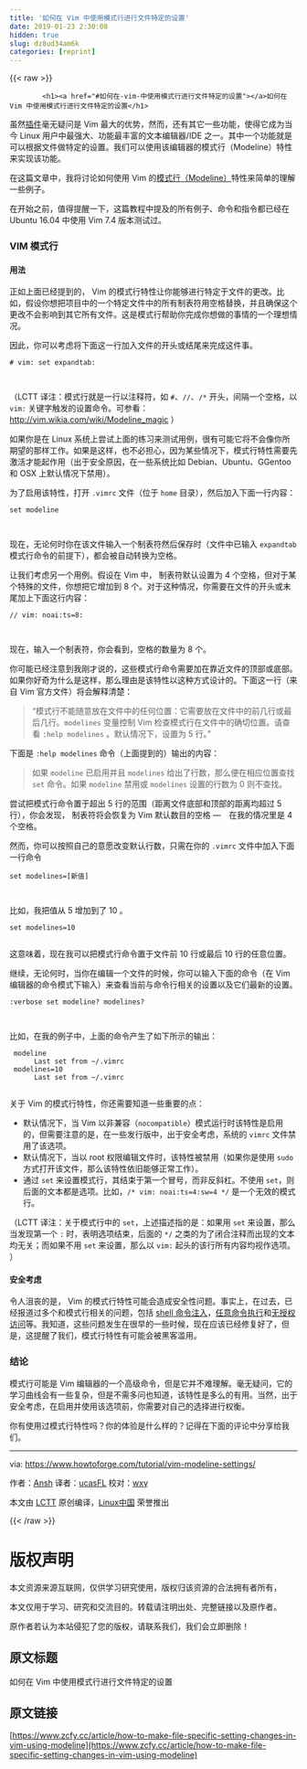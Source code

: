 ```yaml
---
title: '如何在 Vim 中使用模式行进行文件特定的设置' 
date: 2019-01-23 2:30:08
hidden: true
slug: dz8ud34am6k
categories: [reprint]
---
```


{{< raw >}}

            <h1><a href="#如何在-vim-中使用模式行进行文件特定的设置"></a>如何在 Vim 中使用模式行进行文件特定的设置</h1>
<p>虽然<a href="https://linux.cn/article-7901-1.html">插件</a>毫无疑问是 Vim 最大的优势，然而，还有其它一些功能，使得它成为当今 Linux 用户中最强大、功能最丰富的文本编辑器/IDE 之一。其中一个功能就是可以根据文件做特定的设置。我们可以使用该编辑器的模式行（Modeline）特性来实现该功能。</p>
<p>在这篇文章中，我将讨论如何使用 Vim 的<a href="http://vim.wikia.com/wiki/Modeline_magic">模式行（Modeline）</a>特性来简单的理解一些例子。</p>
<p>在开始之前，值得提醒一下，这篇教程中提及的所有例子、命令和指令都已经在 Ubuntu 16.04 中使用 Vim 7.4 版本测试过。</p>
<h3><a href="#vim-模式行"></a>VIM 模式行</h3>
<h4><a href="#用法"></a>用法</h4>
<p>正如上面已经提到的， Vim 的模式行特性让你能够进行特定于文件的更改。比如，假设你想把项目中的一个特定文件中的所有制表符用空格替换，并且确保这个更改不会影响到其它所有文件。这是模式行帮助你完成你想做的事情的一个理想情况。</p>
<p>因此，你可以考虑将下面这一行加入文件的开头或结尾来完成这件事。</p>
<pre><code class="hljs shell"><span class="hljs-meta">#</span><span class="bash"> vim: <span class="hljs-built_in">set</span> expandtab:</span>

</code></pre><p>（LCTT 译注：模式行就是一行以注释符，如 <code>#</code>、<code>//</code>、<code>/*</code> 开头，间隔一个空格，以 <code>vim:</code> 关键字触发的设置命令。可参看：<a href="http://vim.wikia.com/wiki/Modeline_magic">http://vim.wikia.com/wiki/Modeline_magic</a> ）</p>
<p>如果你是在 Linux 系统上尝试上面的练习来测试用例，很有可能它将不会像你所期望的那样工作。如果是这样，也不必担心，因为某些情况下，模式行特性需要先激活才能起作用（出于安全原因，在一些系统比如 Debian、Ubuntu、GGentoo 和 OSX 上默认情况下禁用）。</p>
<p>为了启用该特性，打开 <code>.vimrc</code> 文件（位于 <code>home</code> 目录），然后加入下面一行内容：</p>
<pre><code class="hljs routeros"><span class="hljs-builtin-name">set</span> modeline

</code></pre><p>现在，无论何时你在该文件输入一个制表符然后保存时（文件中已输入 <code>expandtab</code> 模式行命令的前提下），都会被自动转换为空格。</p>
<p>让我们考虑另一个用例。假设在 Vim 中， 制表符默认设置为 4 个空格，但对于某个特殊的文件，你想把它增加到 8 个。对于这种情况，你需要在文件的开头或末尾加上下面这行内容：</p>
<pre><code class="hljs yaml"><span class="hljs-string">//</span> <span class="hljs-attr">vim:</span> <span class="hljs-attr">noai:ts=8:</span>

</code></pre><p>现在，输入一个制表符，你会看到，空格的数量为 8 个。</p>
<p>你可能已经注意到我刚才说的，这些模式行命令需要加在靠近文件的顶部或底部。如果你好奇为什么是这样，那么理由是该特性以这种方式设计的。下面这一行（来自 Vim 官方文件）将会解释清楚：</p>
<blockquote>
<p>“模式行不能随意放在文件中的任何位置：它需要放在文件中的前几行或最后几行。<code>modelines</code> 变量控制 Vim 检查模式行在文件中的确切位置。请查看 <code>:help modelines</code> 。默认情况下，设置为 5 行。”</p>
</blockquote>
<p>下面是 <code>:help modelines</code> 命令（上面提到的）输出的内容：</p>
<blockquote>
<p>如果 <code>modeline</code> 已启用并且 <code>modelines</code> 给出了行数，那么便在相应位置查找 <code>set</code> 命令。如果 <code>modeline</code> 禁用或 <code>modelines</code> 设置的行数为 0 则不查找。</p>
</blockquote>
<p>尝试把模式行命令置于超出 5 行的范围（距离文件底部和顶部的距离均超过 5 行），你会发现， 制表符将会恢复为 Vim 默认数目的空格 —　在我的情况里是 4 个空格。</p>
<p>然而，你可以按照自己的意愿改变默认行数，只需在你的 <code>.vimrc</code> 文件中加入下面一行命令</p>
<pre><code class="hljs routeros"><span class="hljs-builtin-name">set</span> modelines=[新值]

</code></pre><p>比如，我把值从 5 增加到了 10 。</p>
<pre><code class="hljs routeros"><span class="hljs-builtin-name">set</span> <span class="hljs-attribute">modelines</span>=10

</code></pre><p>这意味着，现在我可以把模式行命令置于文件前 10 行或最后 10 行的任意位置。</p>
<p>继续，无论何时，当你在编辑一个文件的时候，你可以输入下面的命令（在 Vim 编辑器的命令模式下输入）来查看当前与命令行相关的设置以及它们最新的设置。</p>
<pre><code class="hljs routeros">:verbose <span class="hljs-builtin-name">set</span> modeline? modelines?

</code></pre><p>比如，在我的例子中，上面的命令产生了如下所示的输出：</p>
<pre><code class="hljs routeros"> modeline
      Last <span class="hljs-builtin-name">set</span> <span class="hljs-keyword">from</span> ~/.vimrc
 <span class="hljs-attribute">modelines</span>=10
      Last <span class="hljs-builtin-name">set</span> <span class="hljs-keyword">from</span> ~/.vimrc

</code></pre><p>关于 Vim 的模式行特性，你还需要知道一些重要的点：</p>
<ul>
<li>默认情况下，当 Vim 以非兼容（<code>nocompatible</code>）模式运行时该特性是启用的，但需要注意的是，在一些发行版中，出于安全考虑，系统的 <code>vimrc</code> 文件禁用了该选项。</li>
<li>默认情况下，当以 root 权限编辑文件时，该特性被禁用（如果你是使用 <code>sudo</code> 方式打开该文件，那么该特性依旧能够正常工作）。</li>
<li>通过 <code>set</code> 来设置模式行，其结束于第一个冒号，而非反斜杠。不使用 <code>set</code>，则后面的文本都是选项。比如，<code>/* vim: noai:ts=4:sw=4 */</code> 是一个无效的模式行。</li>
</ul>
<p>（LCTT 译注：关于模式行中的 <code>set</code>，上述描述指的是：如果用 <code>set</code> 来设置，那么当发现第一个 <code>:</code> 时，表明选项结束，后面的 <code>*/</code> 之类的为了闭合注释而出现的文本均无关；而如果不用 <code>set</code> 来设置，那么以 <code>vim:</code> 起头的该行所有内容均视作选项。 ）</p>
<h4><a href="#安全考虑"></a>安全考虑</h4>
<p>令人沮丧的是， Vim 的模式行特性可能会造成安全性问题。事实上，在过去，已经报道过多个和模式行相关的问题，包括 <a href="https://tools.cisco.com/security/center/viewAlert.x?alertId=13223">shell 命令注入</a>，<a href="http://usevim.com/2012/03/28/modelines/">任意命令执行</a>和<a href="https://tools.cisco.com/security/center/viewAlert.x?alertId=5169">无授权访问</a>等。我知道，这些问题发生在很早的一些时候，现在应该已经修复好了，但是，这提醒了我们，模式行特性有可能会被黑客滥用。</p>
<h3><a href="#结论"></a>结论</h3>
<p>模式行可能是 Vim 编辑器的一个高级命令，但是它并不难理解。毫无疑问，它的学习曲线会有一些复杂，但是不需多问也知道，该特性是多么的有用。当然，出于安全考虑，在启用并使用该选项前，你需要对自己的选择进行权衡。</p>
<p>你有使用过模式行特性吗？你的体验是什么样的？记得在下面的评论中分享给我们。</p>
<hr>
<p>via: <a href="https://www.howtoforge.com/tutorial/vim-modeline-settings/">https://www.howtoforge.com/tutorial/vim-modeline-settings/</a></p>
<p>作者：<a href="https://www.howtoforge.com/tutorial/vim-modeline-settings/">Ansh</a> 译者：<a href="https://github.com/ucasFL">ucasFL</a> 校对：<a href="https://github.com/wxy">wxy</a></p>
<p>本文由 <a href="https://github.com/LCTT/TranslateProject">LCTT</a> 原创编译，<a href="https://linux.cn/">Linux中国</a> 荣誉推出</p>

          
{{< /raw >}}

# 版权声明
本文资源来源互联网，仅供学习研究使用，版权归该资源的合法拥有者所有，

本文仅用于学习、研究和交流目的。转载请注明出处、完整链接以及原作者。

原作者若认为本站侵犯了您的版权，请联系我们，我们会立即删除！

## 原文标题
如何在 Vim 中使用模式行进行文件特定的设置

## 原文链接
[https://www.zcfy.cc/article/how-to-make-file-specific-setting-changes-in-vim-using-modeline](https://www.zcfy.cc/article/how-to-make-file-specific-setting-changes-in-vim-using-modeline)

